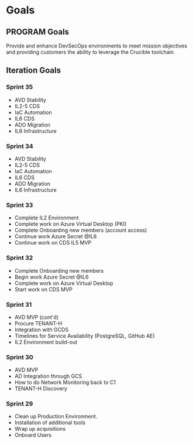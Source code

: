 # Goals

## PROGRAM Goals

Provide and enhance DevSecOps environments to meet mission objectives and providing customers the ability to leverage the Crucible toolchain

## Iteration Goals

### Sprint 35

- AVD Stability
- IL2-5 CDS
- IaC Automation
- IL6 CDS
- ADO Migration
- IL6 Infrastructure

### Sprint 34

- AVD Stability
- IL2-5 CDS
- IaC Automation
- IL6 CDS
- ADO Migration
- IL6 Infrastructure

### Sprint 33

- Complete IL2 Environment
- Complete work on Azure Virtual Desktop (PKI)
- Complete Onboarding new members (account access)
- Continue work Azure Secret @IL6
- Continue work on CDS IL5 MVP

### Sprint 32

- Complete Onboarding new members
- Begin work Azure Secret @IL6
- Complete work on Azure Virtual Desktop
- Start work on CDS MVP

### Sprint 31

- AVD MVP (cont'd)
- Procure TENANT-H
- Integration with GCDS
- Timelines for Service Availability (PostgreSQL, GitHub AE)
- IL2 Environment build-out

### Sprint 30

- AVD MVP
- AD Integration through GCS
- How to do Network Monitoring back to C1
- TENANT-H Discovery

### Sprint 29

- Clean up Production Environment.
- Installation of additional tools
- Wrap up acquisitions
- Onboard Users

